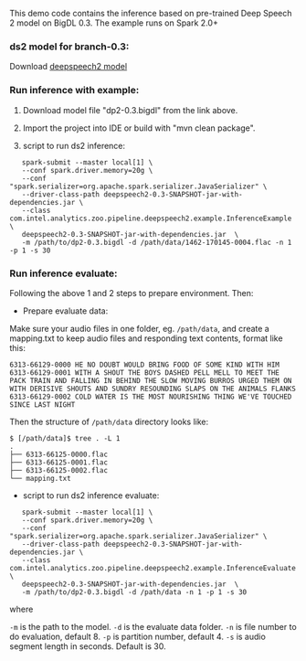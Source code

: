 
This demo code contains the inference based on pre-trained Deep Speech 2 model on BigDL 0.3. The example runs on Spark 2.0+

### ds2 model for branch-0.3:

Download [deepspeech2 model](https://s3-ap-southeast-1.amazonaws.com/bigdl-models/deepspeech2/dp2-0.3.bigdl)


### Run inference with example:

1. Download model file "dp2-0.3.bigdl" from the link above.

2. Import the project into IDE or build with "mvn clean package".

3. script to run ds2 inference:

```shell
   spark-submit --master local[1] \
   --conf spark.driver.memory=20g \
   --conf "spark.serializer=org.apache.spark.serializer.JavaSerializer" \
   --driver-class-path deepspeech2-0.3-SNAPSHOT-jar-with-dependencies.jar \
   --class com.intel.analytics.zoo.pipeline.deepspeech2.example.InferenceExample \
   deepspeech2-0.3-SNAPSHOT-jar-with-dependencies.jar  \
   -m /path/to/dp2-0.3.bigdl -d /path/data/1462-170145-0004.flac -n 1 -p 1 -s 30
   ```

### Run inference evaluate:

Following the above 1 and 2 steps to prepare environment. Then:

- Prepare evaluate data: 

Make sure your audio files in one folder, eg. ```/path/data```, and create a mapping.txt to keep audio files and responding text contents, format like this:
```
6313-66129-0000 HE NO DOUBT WOULD BRING FOOD OF SOME KIND WITH HIM
6313-66129-0001 WITH A SHOUT THE BOYS DASHED PELL MELL TO MEET THE PACK TRAIN AND FALLING IN BEHIND THE SLOW MOVING BURROS URGED THEM ON WITH DERISIVE SHOUTS AND SUNDRY RESOUNDING SLAPS ON THE ANIMALS FLANKS
6313-66129-0002 COLD WATER IS THE MOST NOURISHING THING WE'VE TOUCHED SINCE LAST NIGHT
```
Then the structure of `/path/data` directory looks like:
```{r, engine='sh'}
$ [/path/data]$ tree . -L 1
.
├── 6313-66125-0000.flac
├── 6313-66125-0001.flac
├── 6313-66125-0002.flac
└── mapping.txt
```

- script to run ds2 inference evaluate:

```shell
   spark-submit --master local[1] \
   --conf spark.driver.memory=20g \
   --conf "spark.serializer=org.apache.spark.serializer.JavaSerializer" \
   --driver-class-path deepspeech2-0.3-SNAPSHOT-jar-with-dependencies.jar \
   --class com.intel.analytics.zoo.pipeline.deepspeech2.example.InferenceEvaluate \
   deepspeech2-0.3-SNAPSHOT-jar-with-dependencies.jar  \
   -m /path/to/dp2-0.3.bigdl -d /path/data -n 1 -p 1 -s 30
   ```

where 

 ```-m``` is the path to the model.
 ```-d``` is the evaluate data folder.
 ```-n``` is file number to do evaluation, default 8.
 ```-p``` is partition number, default 4.
 ```-s``` is audio segment length in seconds. Default is 30.